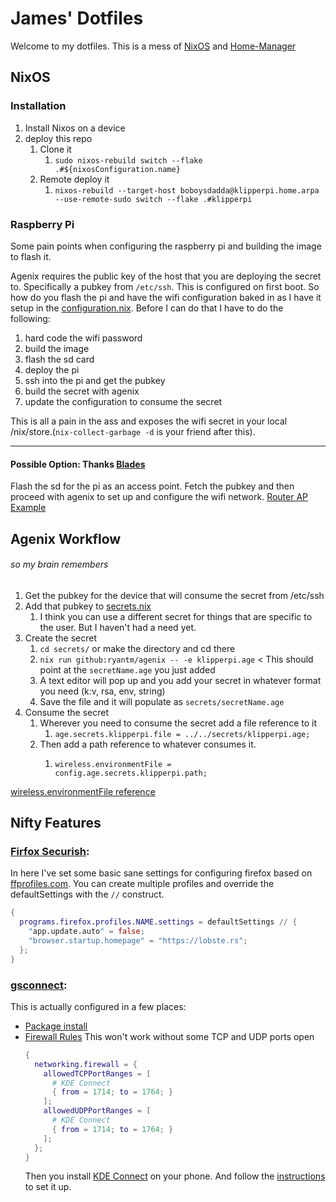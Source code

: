# James' Dotfiles
Welcome to my dotfiles. This is a mess of [NixOS](https://nixos.wiki/) and [Home-Manager](https://github.com/nix-community/home-manager)

## NixOS
### Installation
1. Install Nixos on a device
2. deploy this repo
    1. Clone it
        1. `sudo nixos-rebuild switch --flake .#${nixosConfiguration.name}`
    2. Remote deploy it
        1. `nixos-rebuild --target-host boboysdadda@klipperpi.home.arpa --use-remote-sudo switch --flake .#klipperpi`

### Raspberry Pi
Some pain points when configuring the raspberry pi and building the image to flash it. 

Agenix requires the public key of the host that you are deploying the secret to. Specifically a pubkey from `/etc/ssh`. This is configured on first boot. So how do you flash the pi and have the wifi configuration baked in as I have it setup in the [configuration.nix](./system/klipperpi/configuration.nix). Before I can do that I have to do the following:
1. hard code the wifi password
2. build the image
3. flash the sd card
4. deploy the pi
5. ssh into the pi and get the pubkey
6. build the secret with agenix
7. update the configuration to consume the secret

This is all a pain in the ass and exposes the wifi secret in your local /nix/store.(`nix-collect-garbage -d` is your friend after this).
____
#### Possible Option: Thanks [Blades](https://github.com/christian-blades-cb/dots)
Flash the sd for the pi as an access point. Fetch the pubkey and then proceed with agenix to set up and configure the wifi network. [Router AP Example](https://labs.quansight.org/blog/2020/07/nixos-rpi-wifi-router)

## Agenix Workflow
###### so my brain remembers
1. Get the pubkey for the device that will consume the secret from /etc/ssh
2. Add that pubkey to [secrets.nix](./secrets/secrets.nix)
    1. I think you can use a different secret for things that are specific to the user. But I haven't had a need yet.
3. Create the secret
    1. `cd secrets/` or make the directory and cd there
    2. `nix run github:ryantm/agenix -- -e klipperpi.age` < This should point at the `secretName.age` you just added
    3. A text editor will pop up and you add your secret in whatever format you need (k:v, rsa, env, string)
    4. Save the file and it will populate as `secrets/secretName.age`
4. Consume the secret
    1. Wherever you need to consume the secret add a file reference to it
        1. `age.secrets.klipperpi.file = ../../secrets/klipperpi.age;`
    2. Then add a path reference to whatever consumes it.
        1. ```
           wireless.environmentFile = config.age.secrets.klipperpi.path;
           ```
[wireless.environmentFile reference](https://github.com/NixOS/nixpkgs/blob/92acdba79604ebab2e19a846299902a77c0eb15d/nixos/modules/services/networking/wpa_supplicant.nix#L221-L256)   
## Nifty Features
### [Firfox Securish](./programs/firefox.nix): 
In here I've set some basic sane settings for configuring firefox based on [ffprofiles.com](https://ffprofiles.com). You can create multiple profiles and override the defaultSettings with the `//` construct. 
```nix
{
  programs.firefox.profiles.NAME.settings = defaultSettings // {
    "app.update.auto" = false;
    "browser.startup.homepage" = "https://lobste.rs";
  };
}
```
### [gsconnect](https://extensions.gnome.org/extension/1319/gsconnect/):
This is actually configured in a few places:
* [Package install](./programs/gnome-extensions.nix)
* [Firewall Rules](./system/lappy/configuration.nix) This won't work without some TCP and UDP ports open
  ```nix
  {
    networking.firewall = {
      allowedTCPPortRanges = [
        # KDE Connect
        { from = 1714; to = 1764; }
      ];
      allowedUDPPortRanges = [
        # KDE Connect
        { from = 1714; to = 1764; }
      ];
    };
  }
  ```
  Then you install [KDE Connect](https://kdeconnect.kde.org/download.html) on your phone. And follow the [instructions](https://github.com/GSConnect/gnome-shell-extension-gsconnect/wiki/Help) to set it up. 
  

